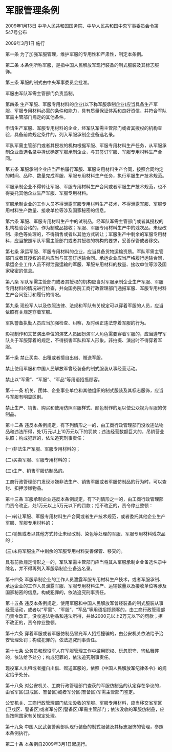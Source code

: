 # 军服管理条例

2009年1月13日 中华人民共和国国务院、中华人民共和国中央军事委员会令第547号公布

2009年3月1日 施行

第一条 为了加强军服管理，维护军服的专用性和严肃性，制定本条例。

第二条 本条例所称军服，是指中国人民解放军现行装备的制式服装及其标志服饰。

第三条 军服的制式由中央军事委员会批准。

军服由军队军需主管部门负责监制。

第四条 生产军服、军服专用材料的企业(以下称军服承制企业)应当具备生产军服、军服专用材料必需的条件和能力，具有质量保证体系和良好资信，并符合军队军需主管部门规定的其他条件。

申请生产军服、军服专用材料的企业，经军队军需主管部门或者其授权的机构查验，具备前款规定条件的，列入军服承制企业备选名录。

军队军需主管部门或者其授权的机构根据军服、军服专用材料生产任务，从军服承制企业备选名录中择优确定军服承制企业，与其签订军服、军服专用材料生产合同。

第五条 军服承制企业应当严格履行军服、军服专用材料生产合同，按照合同约定的时间、品种、数量完成军服、军服专用材料生产任务，执行军服生产技术规范。

军服承制企业不得转让军服、军服专用材料生产合同或者军服生产技术规范，也不得委托其他企业生产军服、军服专用材料。

军服承制企业的工作人员不得泄露军服专用材料生产技术，不得泄露军服、军服专用材料生产数量、接收单位等涉及国家秘密的信息。

第六条 军服、军服专用材料生产中的试制品，经军队军需主管部门或者其授权的机构检验合格的，作为制成品接收；军服、军服专用材料生产中的残次品，未经改制、染色等处理的，不得销售或者以其他方式转让；军服生产中剩余的军服专用材料，应当按照军队军需主管部门或者其授权的机构的要求，妥善保管或者移交。

第七条 承运军服、军服专用材料的企业，应当具备货物运输资质。军队军需主管部门或者其授权的机构应当与其签订运输合同。承运企业应当严格履行运输合同，承运企业工作人员不得泄露运输的军服、军服专用材料的数量、接收单位等涉及国家秘密的信息。

第八条 军队军需主管部门或者其授权的机构应当对军服承制企业生产军服、军服专用材料的情况进行检查，并向国务院工商行政管理部门通报军服、军服专用材料生产合同签订和履行的情况。

第九条 现役军人以及依照法律、法规和军队有关规定可以穿着军服的人员，应当依照有关规定穿着军服。

军队警备执勤人员应当加强检查、纠察，及时纠正违法穿着军服的行为。

影视制作和文艺演出单位的演艺人员因扮演军人角色需要穿着军服的，应当遵守军队关于军服穿着的规定，不得损害军队和军人形象。非拍摄、演出时不得穿着军服。

第十条 禁止买卖、出租或者擅自出借、赠送军服。

禁止使用军服和中国人民解放军曾经装备的制式服装从事经营活动。

禁止以“军需”、“军服”、“军品”等用语招揽顾客。

第十一条 机关、团体、企业事业单位和其他组织的制式服装及其标志服饰，应当与军服有明显区别。

禁止生产、销售、购买和使用仿照军服样式、颜色制作的足以使公众视为军服的仿制品。

第十二条 违反本条例规定，有下列情形之一的，由工商行政管理部门没收违法物品和违法所得，处1万元以上10万元以下的罚款；违法经营数额巨大的，吊销营业执照；构成犯罪的，依法追究刑事责任：

(一)非法生产军服、军服专用材料的；

(二)买卖军服、军服专用材料的；

(三)生产、销售军服仿制品的。

工商行政管理部门发现涉嫌非法生产、销售军服或者军服仿制品的行为时，可以查封、扣押涉嫌物品。

第十三条 军服承制企业违反本条例规定，有下列情形之一的，由工商行政管理部门责令改正，处1万元以上5万元以下的罚款；拒不改正的，责令停业整顿：

(一)转让军服、军服专用材料生产合同或者生产技术规范，或者委托其他企业生产军服、军服专用材料的；

(二)销售或者以其他方式转让未经改制、染色等处理的军服、军服专用材料残次品的；

(三)未将军服生产中剩余的军服专用材料妥善保管、移交的。

具有前款规定情形之一的，军队军需主管部门应当将其从军服承制企业备选名录中除名，并不得再列入军服承制企业备选名录。

第十四条 军服承制企业的工作人员泄露军服专用材料生产技术，或者军服承制、承运企业的工作人员泄露军服、军服专用材料生产、运输数量以及接收单位等涉及国家秘密的信息，构成犯罪的，依法追究刑事责任。

第十五条 违反本条例规定，使用军服和中国人民解放军曾经装备的制式服装从事经营活动，或者以“军需”、“军服”、“军品”等用语招揽顾客的，由工商行政管理部门责令改正，没收违法物品和违法所得，并处2000元以上2万元以下的罚款；拒不改正的，责令停业整顿。

第十六条 穿着军服或者军服仿制品冒充军人招摇撞骗的，由公安机关依法给予治安管理处罚；构成犯罪的，依法追究刑事责任。

第十七条 公务员和现役军人在军服管理工作中滥用职权、玩忽职守、徇私舞弊的，依法给予处分；构成犯罪的，依法追究刑事责任。

现役军人出租或者擅自出借、赠送军服的，依照《中国人民解放军纪律条令》的规定给予处分。

第十八条 对公安机关、工商行政管理部门查获的军服仿制品的认定存在争议的，由省军区(卫戍区、警备区)或者军分区(警备区)军需主管部门鉴定。

公安机关、工商行政管理部门依法没收的军服、军服专用材料，应当移交省军区(卫戍区、警备区)或者军分区(警备区)军需主管部门；依法没收的军服仿制品，应当按照国家有关规定处理。

第十九条 中国人民武装警察部队现行装备的制式服装及其标志服饰的管理，参照本条例执行。

第二十条 本条例自2009年3月1日起施行。
